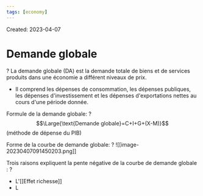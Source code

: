 ```yaml
---
tags: [economy] 
---
```

Created: 2023-04-07

# Demande globale
?
La demande globale (DA) est la demande totale de biens et de services produits dans une économie a différent niveaux de prix. 
- Il comprend les dépenses de consommation, les dépenses publiques, les dépenses d'investissement et les dépenses d'exportations nettes au cours d'une période donnée.

Formule de la demande globale:
?
$$\Large{\text{Demande globale}=C+I+G+(X-M)}$$
(méthode de dépense du PIB)

Forme de la courbe de demande globale:
?
![[image-20230407091450203.png]]

Trois raisons expliquent la pente négative de la courbe de demande globale :
?
- L'[[Effet richesse]]
- L